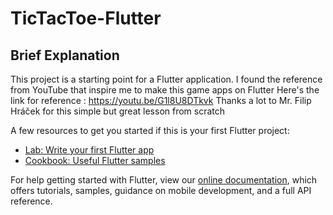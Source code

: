 # TicTacToe-Flutter

## Brief Explanation
This project is a starting point for a Flutter application. 
I found the reference from YouTube that inspire me to make this game apps on Flutter
Here's the link for reference : https://youtu.be/G1l8U8DTkvk
Thanks a lot to Mr. Filip Hráček for this simple but great lesson from scratch

A few resources to get you started if this is your first Flutter project:

- [Lab: Write your first Flutter app](https://flutter.dev/docs/get-started/codelab)
- [Cookbook: Useful Flutter samples](https://flutter.dev/docs/cookbook)

For help getting started with Flutter, view our
[online documentation](https://flutter.dev/docs), which offers tutorials,
samples, guidance on mobile development, and a full API reference.
